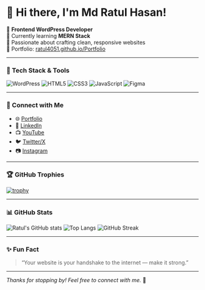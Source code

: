 
# 👋 Hi there, I'm Md Ratul Hasan!

🎯 **Frontend WordPress Developer**  
🌱 Currently learning **MERN Stack**  
🧠 Passionate about crafting clean, responsive websites  
📁 Portfolio: [ratul4051.github.io/Portfolio](https://ratul4051.github.io/Portfolio/)

---

### 🧰 Tech Stack & Tools

![WordPress](https://img.shields.io/badge/WordPress-21759B?style=for-the-badge&logo=wordpress&logoColor=white)
![HTML5](https://img.shields.io/badge/HTML5-E34F26?style=for-the-badge&logo=html5&logoColor=white)
![CSS3](https://img.shields.io/badge/CSS3-1572B6?style=for-the-badge&logo=css3&logoColor=white)
![JavaScript](https://img.shields.io/badge/JavaScript-F7DF1E?style=for-the-badge&logo=javascript&logoColor=black)
![Figma](https://img.shields.io/badge/Figma-F24E1E?style=for-the-badge&logo=figma&logoColor=white)

---

### 🔗 Connect with Me

<!-- Add your links below -->

- 🌐 [Portfolio](https://ratul4051.github.io/Portfolio/)
- 💼 [LinkedIn](#)
- 📺 [YouTube](#)
- 🐦 [Twitter/X](#)
- 📷 [Instagram](#)

---

### 🏆 GitHub Trophies

[![trophy](https://github-profile-trophy.vercel.app/?username=ratul4051&theme=radical&margin-w=15&margin-h=15)](https://github.com/ryo-ma/github-profile-trophy)

---

### 📊 GitHub Stats

![Ratul's GitHub stats](https://github-readme-stats.vercel.app/api?username=ratul4051&show_icons=true&theme=radical)
![Top Langs](https://github-readme-stats.vercel.app/api/top-langs/?username=ratul4051&layout=compact&theme=radical)
![GitHub Streak](https://streak-stats.demolab.com?user=ratul4051&theme=radical&border_radius=5)

---

### ✨ Fun Fact

> “Your website is your handshake to the internet — make it strong.”

---

_Thanks for stopping by! Feel free to connect with me._ 💬
